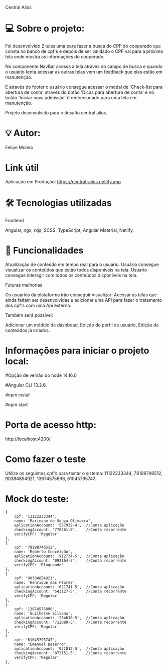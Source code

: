 
Central Ailos

# 💻 Sobre o projeto: 
Foi desenvolvido 2 telas uma para fazer a busca do CPF do cooperado que consta no banco de cpf's e depois de ser validado o CPF vai para a próxima tela onde mostra as informações do cooperado.

No componente NavBar acessa a tela atraves do campo de busca e quando o usuário tenta acessar as outras telas vem um feedback que elas estão em manutenção.

E através do footer o usuário consegue acessar o modal de 'Check-list para abertura de conta' através do botão 'Dicas para abertura de conta' e no botão 'Iniciar nova admissão' é redirecionado para uma tela em manutenção.

Projeto desenvolvido para o desafio central ailos.

# 💡 Autor: 
Felipe Mulero

# Link útil

Aplicação em Produção:
https://central-ailos.netlify.app


# 🛠️ Tecnologias utilizadas
Frontend

Angular,
ngx,
rxjs,
SCSS,
TypeScript,
Angular Material,
Netlify.

# 📌 Funcionalidades
Atualização de conteúdo em tempo real para o usuário.
Usuário consegue visualizar os conteúdos que estão todos disponíveis na tela.
Usuario consegue interagir com todos os conteúdos disponíveis na tela.

Futuras melhorias

Os usuarios da plataforma irão conseguir visualizar:
Acessar as telas que ainda faltam ser desenvolvidas e adicionar uma API para fazer 
o tratamento dos cpf's com uma Api externa.


Também será possível:

Adicionar um módulo de dashboad,
Edição do perfil de usuário,
Edição de conteúdos já criados.

# Informações para iniciar o projeto local:
#Opção de versão do node 
14.16.0

#Angular CLI 
13.2.6.

#npm install

#npm start

# Porta de acesso http:

http://localhost:4200/

# Como fazer o teste

Utilize os seguintes cpf's para testar o sistema: 
11122233344, 
78198746512, 
90384854921, 
13674575896, 
61045795747.

# Mock do teste:

    {
        cpf: '11122233344',
        name: 'Marieane de Souza Oliveira',
        aplicationAccount: '557932-4',  //Conta aplicação
        checkingAccount: '778461-8',    //Conta recorrente
        verifyCPF: 'Regular'
    },
    {
        cpf: '78198746512',
        name: 'Roberto Conceição',
        aplicationAccount: '912734-5',  //Conta aplicação
        checkingAccount: '092164-5',    //Conta recorrente
        verifyCPF: 'Bloqueado'
    },
    {
        cpf: '90384854921',
        name: 'Henrique das Flores',
        aplicationAccount: '621741-5',  //Conta aplicação
        checkingAccount: '543127-5',    //Conta recorrente
        verifyCPF: 'Regular'
    },
    {
        cpf: '13674575896',
        name: 'Guilherme Silvano',
        aplicationAccount: '234618-5',  //Conta aplicação
        checkingAccount: '712089-5',    //Conta recorrente
        verifyCPF: 'Regular'
    },
    {
        cpf: '61045795747',
        name: "Emanuel Bezerro",
        aplicationAccount: '921812-5',  //Conta aplicação
        checkingAccount: '872151-5',    //Conta recorrente
        verifyCPF: 'Regular'
    },


